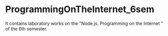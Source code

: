# ProgrammingOnTheInternet_6sem
It contains laboratory works on the "Node.js. Programming on the Internet " of the 6th semester.
